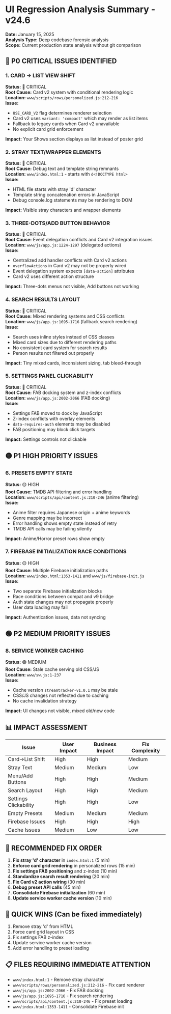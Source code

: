 # UI Regression Analysis Summary - v24.6

**Date:** January 15, 2025  
**Analysis Type:** Deep codebase forensic analysis  
**Scope:** Current production state analysis without git comparison  

## 🚨 **P0 CRITICAL ISSUES IDENTIFIED**

### **1. CARD → LIST VIEW SHIFT**
**Status:** 🔴 CRITICAL  
**Root Cause:** Card v2 system with conditional rendering logic  
**Location:** `www/scripts/rows/personalized.js:212-216`  
**Issue:** 
- `USE_CARD_V2` flag determines renderer selection
- Card v2 uses `variant: 'compact'` which may render as list items
- Fallback to legacy cards when Card v2 unavailable
- No explicit card grid enforcement

**Impact:** Your Shows section displays as list instead of poster grid

### **2. STRAY TEXT/WRAPPER ELEMENTS**
**Status:** 🔴 CRITICAL  
**Root Cause:** Debug text and template string remnants  
**Location:** `www/index.html:1` - starts with `d<!DOCTYPE html>`  
**Issue:**
- HTML file starts with stray 'd' character
- Template string concatenation errors in JavaScript
- Debug console.log statements may be rendering to DOM

**Impact:** Visible stray characters and wrapper elements

### **3. THREE-DOTS/ADD BUTTON BEHAVIOR**
**Status:** 🔴 CRITICAL  
**Root Cause:** Event delegation conflicts and Card v2 integration issues  
**Location:** `www/js/app.js:1224-1297` (delegated actions)  
**Issue:**
- Centralized add handler conflicts with Card v2 actions
- `overflowActions` in Card v2 may not be properly wired
- Event delegation system expects `[data-action]` attributes
- Card v2 uses different action structure

**Impact:** Three-dots menus not visible, Add buttons not working

### **4. SEARCH RESULTS LAYOUT**
**Status:** 🔴 CRITICAL  
**Root Cause:** Mixed rendering systems and CSS conflicts  
**Location:** `www/js/app.js:1695-1716` (fallback search rendering)  
**Issue:**
- Search uses inline styles instead of CSS classes
- Mixed card sizes due to different rendering paths
- No consistent card system for search results
- Person results not filtered out properly

**Impact:** Tiny mixed cards, inconsistent sizing, tab bleed-through

### **5. SETTINGS PANEL CLICKABILITY**
**Status:** 🔴 CRITICAL  
**Root Cause:** FAB docking system and z-index conflicts  
**Location:** `www/js/app.js:2002-2066` (FAB docking)  
**Issue:**
- Settings FAB moved to dock by JavaScript
- Z-index conflicts with overlay elements
- `data-requires-auth` elements may be disabled
- FAB positioning may block click targets

**Impact:** Settings controls not clickable

## 🟡 **P1 HIGH PRIORITY ISSUES**

### **6. PRESETS EMPTY STATE**
**Status:** 🟡 HIGH  
**Root Cause:** TMDB API filtering and error handling  
**Location:** `www/scripts/api/content.js:210-246` (anime filtering)  
**Issue:**
- Anime filter requires Japanese origin + anime keywords
- Genre mapping may be incorrect
- Error handling shows empty state instead of retry
- TMDB API calls may be failing silently

**Impact:** Anime/Horror preset rows show empty

### **7. FIREBASE INITIALIZATION RACE CONDITIONS**
**Status:** 🟡 HIGH  
**Root Cause:** Multiple Firebase initialization paths  
**Location:** `www/index.html:1353-1411` and `www/js/firebase-init.js`  
**Issue:**
- Two separate Firebase initialization blocks
- Race conditions between compat and v9 bridge
- Auth state changes may not propagate properly
- User data loading may fail

**Impact:** Authentication issues, data not syncing

## 🟢 **P2 MEDIUM PRIORITY ISSUES**

### **8. SERVICE WORKER CACHING**
**Status:** 🟢 MEDIUM  
**Root Cause:** Stale cache serving old CSS/JS  
**Location:** `www/sw.js:1-237`  
**Issue:**
- Cache version `streamtracker-v1.0.1` may be stale
- CSS/JS changes not reflected due to caching
- No cache invalidation strategy

**Impact:** UI changes not visible, mixed old/new code

## 📊 **IMPACT ASSESSMENT**

| Issue | User Impact | Business Impact | Fix Complexity |
|-------|-------------|-----------------|----------------|
| Card→List Shift | High | High | Medium |
| Stray Text | Medium | Medium | Low |
| Menu/Add Buttons | High | High | Medium |
| Search Layout | High | High | Medium |
| Settings Clickability | High | High | Low |
| Empty Presets | Medium | Medium | Medium |
| Firebase Issues | High | High | High |
| Cache Issues | Medium | Low | Low |

## 🎯 **RECOMMENDED FIX ORDER**

1. **Fix stray 'd' character** in `index.html:1` (5 min)
2. **Enforce card grid rendering** in personalized rows (15 min)
3. **Fix settings FAB positioning** and z-index (10 min)
4. **Standardize search result rendering** (20 min)
5. **Fix Card v2 action wiring** (30 min)
6. **Debug preset API calls** (45 min)
7. **Consolidate Firebase initialization** (60 min)
8. **Update service worker cache version** (10 min)

## 🔧 **QUICK WINS (Can be fixed immediately)**

1. Remove stray 'd' from HTML
2. Force card grid layout in CSS
3. Fix settings FAB z-index
4. Update service worker cache version
5. Add error handling to preset loading

## 📋 **FILES REQUIRING IMMEDIATE ATTENTION**

- `www/index.html:1` - Remove stray character
- `www/scripts/rows/personalized.js:212-216` - Fix card renderer
- `www/js/app.js:2002-2066` - Fix FAB docking
- `www/js/app.js:1695-1716` - Fix search rendering
- `www/scripts/api/content.js:210-246` - Fix preset loading
- `www/index.html:1353-1411` - Consolidate Firebase init


